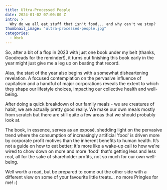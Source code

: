 ```yaml
---
title: Ultra-Processed People
date: 2024-01-02 07:00:00 Z
intro: >
  Why do we all eat stuff that isn't food... and why can't we stop? 
thumbnail_image: "ultra-processed-people.jpg"
categories:
  - Work
---
```


So, after a bit of a flop in 2023 with just one book under my belt (thanks, Goodreads for the reminder!), it turns out finishing this book early in the year might just give me a leg up on beating that record.

Alas, the start of the year also begins with a somewhat disheartening revelation. A focused contemplation on the pervasive influence of capitalism and a handful of major corporations reveals the extent to which they shape our lifestyle choices, impacting our collective health and well-being.

After doing a quick breakdown of our family meals - we are creatures of habit, we are actually pretty good really. We make our own meals mostly from scratch but there are still quite a few areas that we should probably look at. 

The book, in essence, serves as an exposé, shedding light on the pervasive trend where the consumption of increasingly artificial 'food' is driven more by corporate profit motives than the inherent benefits to human health. It’s not a guide on how to eat better; it's more like a wake-up call to how we're wired to chow down on more and more 'food' that's getting less and less real, all for the sake of shareholder profits, not so much for our own well-being.

Well worth a read, but be prepared to come out the other side with a different view on some of your favourite little treats... no more Pringles for me! :(

